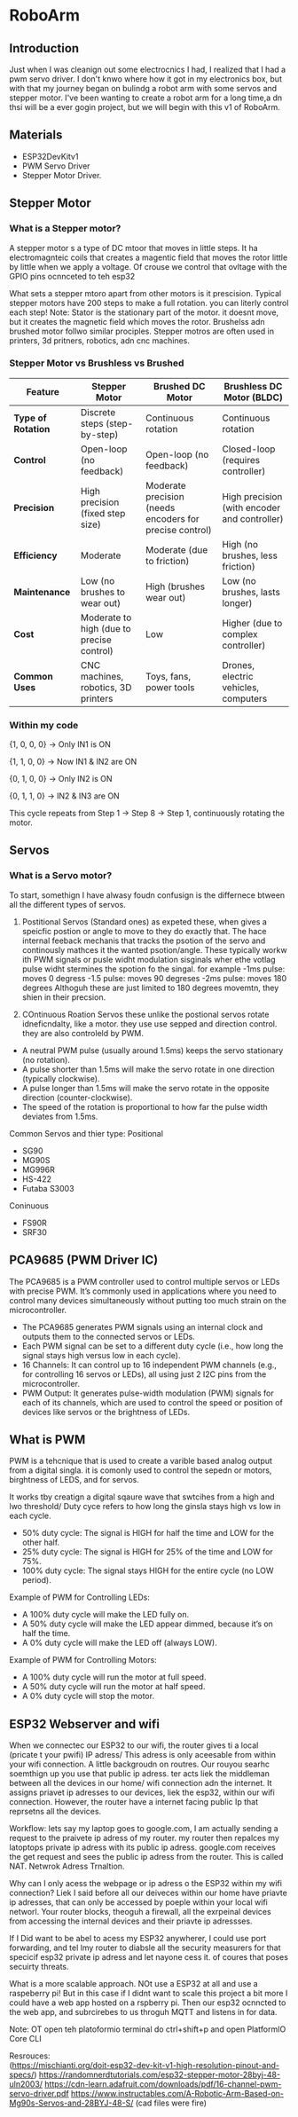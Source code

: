 # RoboArm

## Introduction
Just when I was cleanign out some electrocnics I had, I realized that I had a pwm servo driver. I don't knwo where how it got in my electronics box, but with that my journey began on bulindg a robot arm with some servos and stepper motor. I've been wanting to create a robot arm for a long time,a dn thsi will be a ever gogin project, but we will begin with this v1 of RoboArm. 

## Materials 
- ESP32DevKitv1
- PWM Servo Driver
- Stepper Motor Driver. 

## Stepper Motor

### What is a Stepper motor?
A stepper motor s a type of DC mtoor that moves in little steps. It ha electromagnteic coils that creates a magentic field that moves the rotor little by little when we apply a voltage. Of crouse we control that ovltage with the GPIO pins ocnnceted to teh esp32

What sets a stepper mtoro apart from other motors is it prescision. Typical stepper motors have 200 steps to make a full rotation. you can literly control each step! Note: Stator is the stationary part of the motor. it doesnt move, but it creates the magnetic field which moves the rotor. Brushelss adn brushed motor follwo similar prociples. Stepper motros are often used in printers, 3d pritners, robotics, adn cnc machines. 


### Stepper Motor vs Brushless vs Brushed
| Feature                    | Stepper Motor                             | Brushed DC Motor                  | Brushless DC Motor (BLDC)               |
|----------------------------|-------------------------------------------|-----------------------------------|----------------------------------------|
| **Type of Rotation**        | Discrete steps (step-by-step)             | Continuous rotation               | Continuous rotation                   |
| **Control**                 | Open-loop (no feedback)                   | Open-loop (no feedback)           | Closed-loop (requires controller)     |
| **Precision**               | High precision (fixed step size)          | Moderate precision (needs encoders for precise control) | High precision (with encoder and controller) |
| **Efficiency**              | Moderate                                  | Moderate (due to friction)         | High (no brushes, less friction)      |
| **Maintenance**             | Low (no brushes to wear out)              | High (brushes wear out)            | Low (no brushes, lasts longer)         |
| **Cost**                    | Moderate to high (due to precise control) | Low                               | Higher (due to complex controller)     |
| **Common Uses**             | CNC machines, robotics, 3D printers        | Toys, fans, power tools           | Drones, electric vehicles, computers   |

### Within my code

{1, 0, 0, 0} → Only IN1 is ON

{1, 1, 0, 0} → Now IN1 & IN2 are ON

{0, 1, 0, 0} → Only IN2 is ON

{0, 1, 1, 0} → IN2 & IN3 are ON

This cycle repeats from Step 1 → Step 8 → Step 1, continuously rotating the motor.



## Servos


### What is a Servo motor?
To start, somethign I have alwasy foudn confusign is the differnece btween all the different types of servos. 

1. Postitional Servos (Standard ones)
as expeted these, when gives a speicfic postion or angle to move to they do exactly that. The hace internal feeback mechanis that tracks the psotion of the servo and continously mathces it the wanted psotion/angle. These typically workw ith PWM signals or pusle widht modulation sisginals wher ethe votlag pulse widht stermines the spotion fo the singal. for example
-1ms pulse: moves 0 degress
-1.5 pulse: moves 90 degreses
-2ms pulse: moves 180 degrees
Althoguh these are just limited to 180 degrees movemtn, they shien in their precsion. 

2. COntinuous Roation Servos
these unlike the postional servos rotate idneficndalty, like a motor. they use use sepped and direction control. they are also controleld by PWM.
- A neutral PWM pulse (usually around 1.5ms) keeps the servo stationary (no rotation).
- A pulse shorter than 1.5ms will make the servo rotate in one direction (typically clockwise).
- A pulse longer than 1.5ms will make the servo rotate in the opposite direction (counter-clockwise).
- The speed of the rotation is proportional to how far the pulse width deviates from 1.5ms.

Common Servos and thier type:
Positional
- SG90
- MG90S
- MG996R
- HS-422
- Futaba S3003
  
Coninuous 
- FS90R
- SRF30

## PCA9685 (PWM Driver IC)
The PCA9685 is a PWM controller used to control multiple servos or LEDs with precise PWM. It’s commonly used in applications where you need to control many devices simultaneously without putting too much strain on the microcontroller.
- The PCA9685 generates PWM signals using an internal clock and outputs them to the connected servos or LEDs.
- Each PWM signal can be set to a different duty cycle (i.e., how long the signal stays high versus low in each cycle).
- 16 Channels: It can control up to 16 independent PWM channels (e.g., for controlling 16 servos or LEDs), all using just 2 I2C pins from the microcontroller.
- PWM Output: It generates pulse-width modulation (PWM) signals for each of its channels, which are used to control the speed or position of devices like servos or the brightness of LEDs.

## What is PWM
PWM is a tehcnique that is used to create a varible based analog output from a digital singla. it is comonly used to control the sepedn or motors, birghtness of LEDS, and for servos. 

It works tby creatign a digital sqaure wave that swtcihes from a high and lwo threshold/ Duty cyce refers to how long the ginsla stays high vs low in each cycle. 
- 50% duty cycle: The signal is HIGH for half the time and LOW for the other half.
- 25% duty cycle: The signal is HIGH for 25% of the time and LOW for 75%.
- 100% duty cycle: The signal stays HIGH for the entire cycle (no LOW period).
  
Example of PWM for Controlling LEDs:
- A 100% duty cycle will make the LED fully on.
- A 50% duty cycle will make the LED appear dimmed, because it’s on half the time.
- A 0% duty cycle will make the LED off (always LOW).

Example of PWM for Controlling Motors:
- A 100% duty cycle will run the motor at full speed.
- A 50% duty cycle will run the motor at half speed.
- A 0% duty cycle will stop the motor.

## ESP32 Webserver and wifi
When we connectec our ESP32 to our wifi, the router gives ti a local (pricate t your pwifi) IP adress/ This adress is only aceesable from within your wifi connection. A little backgroudn on routres. Our rouyou searhc soemthign up you use that public ip adress. ter acts liek the middleman between all the devices in our home/ wifi connection adn the internet. It assigns priavet ip adresses to our devices, liek the esp32, within our wifi connection. However, the router have a internet facing public Ip that reprsetns all the devices. 

Workflow: 
lets say my laptop goes to google.com, I am actually sending a request to the praivete ip adress of my router. my router then repalces my latoptops private ip adress with its public ip adress. google.com receives the get request and sees the public ip adress from the router. This is called NAT. Netwrok Adress Trnaltion. 

Why can I only acess the webpage or ip adress o the ESP32 within my wifi connection? 
Liek I said before all our deiveces within our home have priavte ip adresses, that can only be accessed by poeple within your local wifi networl. Your router blocks, theoguh a firewall, all the exrpeinal devices from accessing the internal devices and their priavte ip adressses. 

If I Did want to be abel to acess my ESP32 anywherer, I could use port forwarding, and tel lmy router to diabsle all the security measurers for that specicif esp32 private ip adress and let nayone cess it. of coures that poses secuirty threats. 

What is a more scalable approach. NOt use a ESP32 at all and use a raspeberry pi! But in this case if I didnt want to scale this project a bit more I could have a web app hosted on a rspberry pi. Then our esp32 ocnncted to the web app, and subrcirebes to us throguh MQTT and listens in for data.



Note: OT open teh platoformio terminal do ctrl+shift+p and open PlatformIO Core CLI

Resrouces:  
(https://mischianti.org/doit-esp32-dev-kit-v1-high-resolution-pinout-and-specs/)
https://randomnerdtutorials.com/esp32-stepper-motor-28byj-48-uln2003/
https://cdn-learn.adafruit.com/downloads/pdf/16-channel-pwm-servo-driver.pdf
https://www.instructables.com/A-Robotic-Arm-Based-on-Mg90s-Servos-and-28BYJ-48-S/ (cad files were fire)


